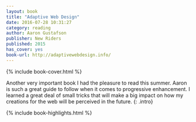 ```yaml
---
layout: book
title: "Adaptive Web Design"
date: 2016-07-28 10:31:27
category: reading
author: Aaron Gustafson
publisher: New Riders
published: 2015
has_cover: yes
book-url: http://adaptivewebdesign.info/
---
```

{% include book-cover.html %}

Another very important book I had the pleasure to read this summer. Aaron is such a great guide to follow when it comes to progressive enhancement. I learned a great deal of small tricks that will make a big impact on how my creations for the web will be perceived in the future.
{: .intro}

{% include book-highlights.html %}
